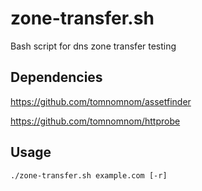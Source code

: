 # zone-transfer.sh
Bash script for dns zone transfer testing

## Dependencies
https://github.com/tomnomnom/assetfinder

https://github.com/tomnomnom/httprobe

## Usage
```./zone-transfer.sh example.com [-r]```
